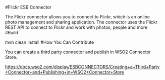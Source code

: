 #Flickr ESB Connector

The Flickr connector allows you to connect to Flickr, which is an online photo management and sharing application. The connector uses the Flickr REST API to connect to Flickr and work with photos, people and more.
#Build

mvn clean install
#How You Can Contribute

You can create a third party connector and publish in WSO2 Connector Store.

https://docs.wso2.com/display/ESBCONNECTORS/Creating+a+Third+Party+Connector+and+Publishing+in+WSO2+Connector+Store

